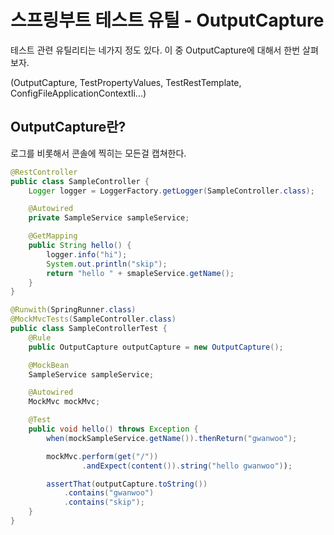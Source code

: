 스프링부트 테스트 유틸 - OutputCapture
========================

테스트 관련 유틸리티는 네가지 정도 있다. 이 중 OutputCapture에 대해서 한번 살펴보자.

(OutputCapture, TestPropertyValues, TestRestTemplate, ConfigFileApplicationContextIi...)


## OutputCapture란?

로그를 비롯해서 콘솔에 찍히는 모든걸 캡쳐한다.

```java
@RestController
public class SampleController {
    Logger logger = LoggerFactory.getLogger(SampleController.class);

    @Autowired
    private SampleService sampleService;

    @GetMapping
    public String hello() {
        logger.info("hi");
        System.out.println("skip");
        return "hello " + smapleService.getName();
    }
}
```

```java
@Runwith(SpringRunner.class)
@MockMvcTests(SampleController.class)
public class SampleControllerTest {
    @Rule
    public OutputCapture outputCapture = new OutputCapture();

    @MockBean
    SampleService sampleService;

    @Autowired
    MockMvc mockMvc;

    @Test
    public void hello() throws Exception {
        when(mockSampleService.getName()).thenReturn("gwanwoo");

        mockMvc.perform(get("/"))
                .andExpect(content()).string("hello gwanwoo"));

        assertThat(outputCapture.toString())
            .contains("gwanwoo")
            .contains("skip");
    }
}
```